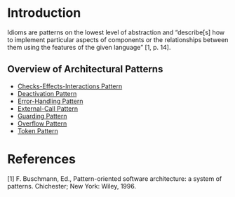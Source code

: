 # Introduction

Idioms are patterns on the lowest level of abstraction and “describe[s] how to implement particular aspects of components or the relationships between them using the features of the given language” [1, p. 14].

## Overview of Architectural Patterns

* [Checks-Effects-Interactions Pattern](Checks-Effects-Interactions%20Pattern/README.md)
* [Deactivation Pattern](Deactivation%20Pattern/README.md)
* [Error-Handling Pattern](Error-Handling%20Pattern/README.md)
* [External-Call Pattern](External-Call%20Pattern/README.md)
* [Guarding Pattern](Guarding%20Pattern/README.md)
* [Overflow Pattern](Overflow%20Pattern/README.md)
* [Token Pattern](Token%20Pattern/README.md)

# References

[1] F. Buschmann, Ed., Pattern-oriented software architecture: a system of patterns. Chichester; New York: Wiley, 1996.

